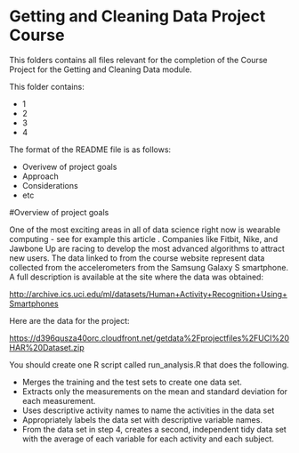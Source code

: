 # Getting and Cleaning Data Project Course
This folders contains all files relevant for the completion of the Course Project for the Getting and Cleaning Data module. 

This folder contains:
* 1
* 2
* 3
* 4

The format of the README file is as follows:
* Overivew of project goals
* Approach
* Considerations
* etc

#Overview of project goals

<Taken from the course description website>

One of the most exciting areas in all of data science right now is wearable computing - see for example this article . Companies like Fitbit, Nike, and Jawbone Up are racing to develop the most advanced algorithms to attract new users. The data linked to from the course website represent data collected from the accelerometers from the Samsung Galaxy S smartphone. A full description is available at the site where the data was obtained: 

http://archive.ics.uci.edu/ml/datasets/Human+Activity+Recognition+Using+Smartphones 

Here are the data for the project: 

https://d396qusza40orc.cloudfront.net/getdata%2Fprojectfiles%2FUCI%20HAR%20Dataset.zip 

You should create one R script called run_analysis.R that does the following. 
* Merges the training and the test sets to create one data set.
* Extracts only the measurements on the mean and standard deviation for each measurement. 
* Uses descriptive activity names to name the activities in the data set
* Appropriately labels the data set with descriptive variable names. 
* From the data set in step 4, creates a second, independent tidy data set with the average of each variable for each activity and each subject.

